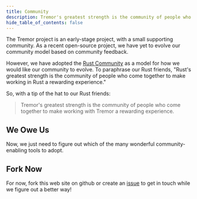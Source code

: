 ```yaml
---
title: Community
description: Tremor's greatest strength is the community of people who come together to make working with Tremor a rewarding experience.
hide_table_of_contents: false
---
```


The Tremor project is an early-stage project, with a small supporting community.
As a recent open-source project, we have yet to evolve our community model based on community feedback.

However, we have adopted the [Rust Community](https://www.rust-lang.org/community) as a model for how we would like our community to evolve. To paraphrase our Rust friends, "Rust's greatest strength is the community of people who come together to make working in Rust a rewarding experience."

So, with a tip of the hat to our Rust friends:

> Tremor's greatest strength is the community of people who come together to make working with Tremor a rewarding experience.

## We Owe Us

Now, we just need to figure out which of the many wonderful community-enabling tools to adopt.

## Fork Now

For now, fork this web site on github or create an [issue](https://github.com/tremor-rs/tremor-www-main/issues) to get in touch while we figure out a better way!
